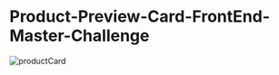 # Product-Preview-Card-FrontEnd-Master-Challenge

![productCard](https://user-images.githubusercontent.com/24496846/211157631-fbd09a2b-d494-43d3-9a0b-11133bc336bf.gif)
